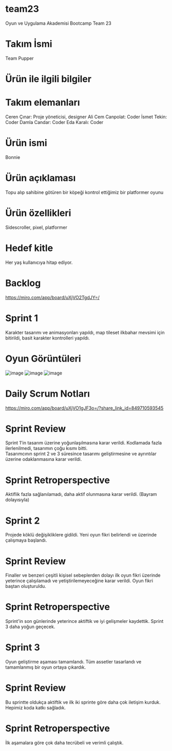 # team23
Oyun ve Uygulama Akademisi Bootcamp Team 23
# Takım İsmi
Team Pupper
# Ürün ile ilgili bilgiler
# Takım elemanları
Ceren Çınar: Proje yöneticisi, designer
Ali Cem Canpolat: Coder
İsmet Tekin: Coder
Damla Candar: Coder
Eda Karalı: Coder
# Ürün ismi
Bonnie
# Ürün açıklaması
Topu alıp sahibine götüren bir köpeği kontrol ettiğimiz bir platformer oyunu
# Ürün özellikleri
Sidescroller, pixel, platformer
# Hedef kitle
Her yaş kullanıcıya hitap ediyor.
# Backlog
https://miro.com/app/board/uXjVO2TgdJY=/
# Sprint 1
Karakter tasarımı ve animasyonları yapıldı, map tileset ilkbahar mevsimi için bitirildi, basit karakter kontrolleri yapıldı.  
# Oyun Görüntüleri
![image](https://user-images.githubusercontent.com/95138463/172247101-c11260a6-2b7f-4d10-be11-d008f01767c4.png)
![image](https://user-images.githubusercontent.com/95138463/172247296-9aefd058-2bf5-4118-a476-96b8a8f4a3a7.png)
![image](https://user-images.githubusercontent.com/95138463/172247390-392b4e4b-3aa7-4e94-9cae-8f56565e1994.png)
# Daily Scrum Notları
https://miro.com/app/board/uXjVO1gJF3o=/?share_link_id=849710593545
# Sprint Review
Sprint 1'in tasarım üzerine yoğunlaşılmasına karar verildi. Kodlamada fazla ilerlenilmedi, tasarımın çoğu kısmı bitti.  
Tasarımcının sprint 2 ve 3 süresince tasarımı geliştirmesine ve ayrıntılar üzerine odaklanmasına karar verildi.
# Sprint Retroperspective
Aktiflik fazla sağlanılamadı, daha aktif olunmasına karar verildi. (Bayram dolayısıyla)
# Sprint 2
Projede köklü değişikliklere gidildi. Yeni oyun fikri belirlendi ve üzerinde çalışmaya başlandı.
# Sprint Review 
Finaller ve benzeri çeşitli kişisel sebeplerden dolayı ilk oyun fikri üzerinde yeterince çalışılamadı ve yetiştirilemeyeceğine karar verildi. Oyun fikri baştan oluşturuldu.
# Sprint Retroperspective
Sprint'in son günlerinde yeterince aktiftik ve iyi gelişmeler kaydettik. Sprint 3 daha yoğun geçecek.
# Sprint 3
Oyun geliştirme aşaması tamamlandı. Tüm assetler tasarlandı ve tamamlanmış bir oyun ortaya çıkardık.
# Sprint Review 
Bu sprintte oldukça aktiftik ve ilk iki sprinte göre daha çok iletişim kurduk. Hepimiz koda katkı sağladık. 
# Sprint Retroperspective
İlk aşamalara göre çok daha tecrübeli ve verimli çalıştık.
